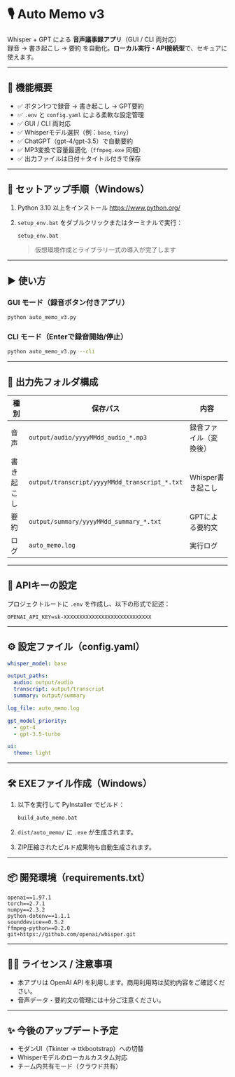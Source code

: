# 🎙️ Auto Memo v3

Whisper + GPT による **音声議事録アプリ**（GUI / CLI 両対応）  
録音 → 書き起こし → 要約 を自動化。**ローカル実行・API接続型**で、セキュアに使えます。

---

## 🚀 機能概要

- ✅ ボタン1つで録音 → 書き起こし → GPT要約
- ✅ `.env` と `config.yaml` による柔軟な設定管理
- ✅ GUI / CLI 両対応
- ✅ Whisperモデル選択（例：`base`, `tiny`）
- ✅ ChatGPT（gpt-4/gpt-3.5）で自動要約
- ✅ MP3変換で容量最適化（`ffmpeg.exe` 同梱）
- ✅ 出力ファイルは日付＋タイトル付きで保存

---

## 🔧 セットアップ手順（Windows）

1. Python 3.10 以上をインストール 
    https://www.python.org/
    
2. `setup_env.bat` をダブルクリックまたはターミナルで実行：
   ```bat
   setup_env.bat
   ```
   > 仮想環境作成とライブラリ一式の導入が完了します

---

## ▶️ 使い方

### GUI モード（録音ボタン付きアプリ）

```bash
python auto_memo_v3.py
```

### CLI モード（Enterで録音開始/停止）

```bash
python auto_memo_v3.py --cli
```

---

## 📁 出力先フォルダ構成

| 種別       | 保存パス                                | 内容             |
|----------|--------------------------------------|------------------|
| 音声       | `output/audio/yyyyMMdd_audio_*.mp3`     | 録音ファイル（変換後） |
| 書き起こし   | `output/transcript/yyyyMMdd_transcript_*.txt` | Whisper書き起こし |
| 要約       | `output/summary/yyyyMMdd_summary_*.txt`   | GPTによる要約文   |
| ログ       | `auto_memo.log`                        | 実行ログ         |

---

## 🔐 APIキーの設定

プロジェクトルートに `.env` を作成し、以下の形式で記述：

```
OPENAI_API_KEY=sk-XXXXXXXXXXXXXXXXXXXXXXXXXXXX
```

---

## ⚙️ 設定ファイル（config.yaml）

```yaml
whisper_model: base

output_paths:
  audio: output/audio
  transcript: output/transcript
  summary: output/summary

log_file: auto_memo.log

gpt_model_priority:
  - gpt-4
  - gpt-3.5-turbo

ui:
  theme: light
```

---

## 🛠️ EXEファイル作成（Windows）

1. 以下を実行して PyInstaller でビルド：

   ```bat
   build_auto_memo.bat
   ```

2. `dist/auto_memo/` に `.exe` が生成されます。
3. ZIP圧縮されたビルド成果物も自動生成されます。

---

## 📦 開発環境（requirements.txt）

```
openai==1.97.1
torch==2.7.1
numpy==2.3.2
python-dotenv==1.1.1
sounddevice==0.5.2
ffmpeg-python==0.2.0
git+https://github.com/openai/whisper.git
```

---

## 🧑‍💻 ライセンス / 注意事項

- 本アプリは OpenAI API を利用します。商用利用時は契約内容をご確認ください。
- 音声データ・要約文の管理には十分ご注意ください。

---

## ✨ 今後のアップデート予定

- モダンUI（Tkinter → ttkbootstrap）への切替
- Whisperモデルのローカルカスタム対応
- チーム内共有モード（クラウド共有）
